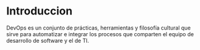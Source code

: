 # Introduccion

DevOps es un conjunto de prácticas, herramientas y filosofía cultural que sirve para automatizar e integrar los procesos que comparten el equipo de desarrollo de software y el de TI.
